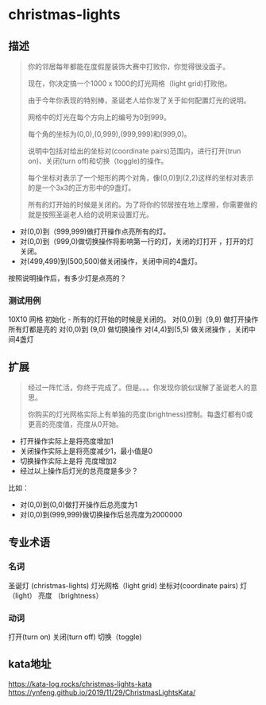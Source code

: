 # christmas-lights

## 描述

>你的邻居每年都能在度假屋装饰大赛中打败你，你觉得很没面子。
>
>现在，你决定搞一个1000 x 1000的灯光网格（light grid)打败他。
>
>由于今年你表现的特别棒，圣诞老人给你发了关于如何配置灯光的说明。
>
>网格中的灯光在每个方向上的编号为0到999。
>
>每个角的坐标为(0,0),(0,999),(999,999)和(999,0)。
>
>说明中包括对给出的坐标对(coordinate pairs)范围内，进行打开(trun on)、关闭(turn off)和切换（toggle)的操作。
>
>每个坐标对表示了一个矩形的两个对角，像(0,0)到(2,2)这样的坐标对表示的是一个3x3的正方形中的9盏灯。
>
>所有的灯开始的时候是关闭的。为了将你的邻居按在地上摩擦，你需要做的就是按照圣诞老人给的说明来设置灯光。

* 对(0,0)到（999,999)做打开操作点亮所有的灯。
* 对(0,0)到（999,0)做切换操作将影响第一行的灯，关闭的灯打开 ，打开的灯关闭。
* 对(499,499)到(500,500)做关闭操作，关闭中间的4盏灯。

按照说明操作后，有多少灯是点亮的？

### 测试用例
10X10 网格
初始化 - 所有的灯开始的时候是关闭的。
对(0,0)到（9,9) 做打开操作  所有灯都是亮的
对(0,0)到 (9,0) 做切换操作 
对(4,4)到(5,5) 做关闭操作 ，关闭中间4盏灯 


## 扩展
>
>经过一阵忙活，你终于完成了。但是。。。你发现你貌似误解了圣诞老人的意思。
>
>你购买的灯光网格实际上有单独的亮度(brightness)控制。每盏灯都有0或更高的亮度值，亮度从0开始。

* 打开操作实际上是将亮度增加1
* 关闭操作实际上是将亮度减少1，最小值是0
* 切换操作实际上是将 亮度增加2
* 经过以上操作后灯光的总亮度是多少？

比如：

* 对(0,0)到(0,0)做打开操作后总亮度为1
* 对(0,0)到(999,999)做切换操作后总亮度为2000000

## 专业术语

### 名词
圣诞灯 (christmas-lights)
灯光网格（light grid)
坐标对(coordinate pairs)
灯 （light）
亮度 （brightness）

### 动词
打开(turn on)
关闭(turn off)
切换（toggle)


## kata地址
https://kata-log.rocks/christmas-lights-kata
https://ynfeng.github.io/2019/11/29/ChristmasLightsKata/    

